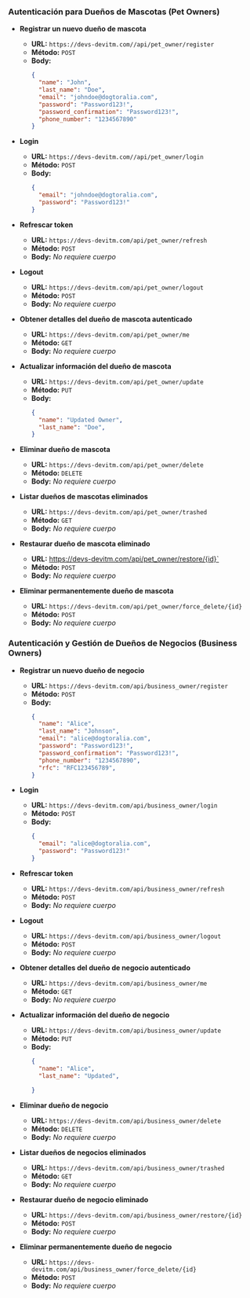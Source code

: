 ### Autenticación para Dueños de Mascotas (Pet Owners)

- **Registrar un nuevo dueño de mascota**
  - **URL:** `https://devs-devitm.com//api/pet_owner/register`
  - **Método:** `POST`
  - **Body:**
    ```json
    {
      "name": "John",
      "last_name": "Doe",
      "email": "johndoe@dogtoralia.com",
      "password": "Password123!",
      "password_confirmation": "Password123!",
      "phone_number": "1234567890"
    }
    ```

- **Login**
  - **URL:** `https://devs-devitm.com//api/pet_owner/login`
  - **Método:** `POST`
  - **Body:**
    ```json
    {
      "email": "johndoe@dogtoralia.com",
      "password": "Password123!"
    }
    ```

- **Refrescar token**
  - **URL:** `https://devs-devitm.com/api/pet_owner/refresh`
  - **Método:** `POST`
  - **Body:** *No requiere cuerpo*

- **Logout**
  - **URL:** `https://devs-devitm.com/api/pet_owner/logout`
  - **Método:** `POST`
  - **Body:** *No requiere cuerpo*

- **Obtener detalles del dueño de mascota autenticado**
  - **URL:** `https://devs-devitm.com/api/pet_owner/me`
  - **Método:** `GET`
  - **Body:** *No requiere cuerpo*

- **Actualizar información del dueño de mascota**
  - **URL:** `https://devs-devitm.com/api/pet_owner/update`
  - **Método:** `PUT`
  - **Body:**
    ```json
    {
      "name": "Updated Owner",
      "last_name": "Doe",
    }
    ```

- **Eliminar dueño de mascota**
  - **URL:** `https://devs-devitm.com/api/pet_owner/delete`
  - **Método:** `DELETE`
  - **Body:** *No requiere cuerpo*

- **Listar dueños de mascotas eliminados**
  - **URL:** `https://devs-devitm.com/api/pet_owner/trashed`
  - **Método:** `GET`
  - **Body:** *No requiere cuerpo*

- **Restaurar dueño de mascota eliminado**
  - **URL:** https://devs-devitm.com/api/pet_owner/restore/{id}`
  - **Método:** `POST`
  - **Body:** *No requiere cuerpo*

- **Eliminar permanentemente dueño de mascota**
  - **URL:** `https://devs-devitm.com/api/pet_owner/force_delete/{id}`
  - **Método:** `POST`
  - **Body:** *No requiere cuerpo*



### Autenticación y Gestión de Dueños de Negocios (Business Owners)

- **Registrar un nuevo dueño de negocio**
  - **URL:** `https://devs-devitm.com/api/business_owner/register`
  - **Método:** `POST`
  - **Body:**
    ```json
    {
      "name": "Alice",
      "last_name": "Johnson",
      "email": "alice@dogtoralia.com",
      "password": "Password123!",
      "password_confirmation": "Password123!",
      "phone_number": "1234567890",
      "rfc": "RFC123456789",
    }
    ```

- **Login**
  - **URL:** `https://devs-devitm.com/api/business_owner/login`
  - **Método:** `POST`
  - **Body:**
    ```json
    {
      "email": "alice@dogtoralia.com",
      "password": "Password123!"
    }
    ```

- **Refrescar token**
  - **URL:** `https://devs-devitm.com/api/business_owner/refresh`
  - **Método:** `POST`
  - **Body:** *No requiere cuerpo*

- **Logout**
  - **URL:** `https://devs-devitm.com/api/business_owner/logout`
  - **Método:** `POST`
  - **Body:** *No requiere cuerpo*

- **Obtener detalles del dueño de negocio autenticado**
  - **URL:** `https://devs-devitm.com/api/business_owner/me`
  - **Método:** `GET`
  - **Body:** *No requiere cuerpo*

- **Actualizar información del dueño de negocio**
  - **URL:** `https://devs-devitm.com/api/business_owner/update`
  - **Método:** `PUT`
  - **Body:**
    ```json
    {
      "name": "Alice",
      "last_name": "Updated",
   
    }
    ```

- **Eliminar dueño de negocio**
  - **URL:** `https://devs-devitm.com/api/business_owner/delete`
  - **Método:** `DELETE`
  - **Body:** *No requiere cuerpo*

- **Listar dueños de negocios eliminados**
  - **URL:** `https://devs-devitm.com/api/business_owner/trashed`
  - **Método:** `GET`
  - **Body:** *No requiere cuerpo*

- **Restaurar dueño de negocio eliminado**
  - **URL:** `https://devs-devitm.com/api/business_owner/restore/{id}`
  - **Método:** `POST`
  - **Body:** *No requiere cuerpo*

- **Eliminar permanentemente dueño de negocio**
  - **URL:** `https://devs-devitm.com/api/business_owner/force_delete/{id}`
  - **Método:** `POST`
  - **Body:** *No requiere cuerpo*
